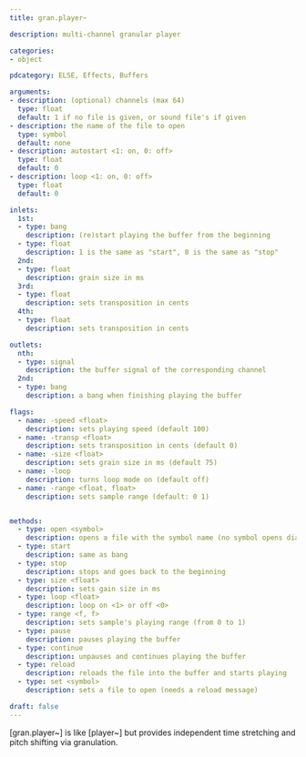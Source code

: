 ```yaml
---
title: gran.player~

description: multi-channel granular player

categories:
- object

pdcategory: ELSE, Effects, Buffers

arguments:
- description: (optional) channels (max 64)
  type: float
  default: 1 if no file is given, or sound file's if given
- description: the name of the file to open
  type: symbol
  default: none
- description: autostart <1: on, 0: off>
  type: float
  default: 0
- description: loop <1: on, 0: off>
  type: float
  default: 0

inlets:
  1st:
  - type: bang
    description: (re)start playing the buffer from the beginning
  - type: float
    description: 1 is the same as "start", 0 is the same as "stop"
  2nd:
  - type: float
    description: grain size in ms
  3rd:
  - type: float
    description: sets transposition in cents
  4th:
  - type: float
    description: sets transposition in cents

outlets:
  nth:
  - type: signal
    description: the buffer signal of the corresponding channel
  2nd:
  - type: bang
    description: a bang when finishing playing the buffer

flags:
  - name: -speed <float>
    description: sets playing speed (default 100)
  - name: -transp <float>
    description: sets transposition in cents (default 0)
  - name: -size <float>
    description: sets grain size in ms (default 75)
  - name: -loop
    description: turns loop mode on (default off)
  - name: -range <float, float>
    description: sets sample range (default: 0 1)


methods:
  - type: open <symbol>
    description: opens a file with the symbol name (no symbol opens dialog box) and starts playing
  - type: start
    description: same as bang
  - type: stop
    description: stops and goes back to the beginning
  - type: size <float>
    description: sets gain size in ms
  - type: loop <float>
    description: loop on <1> or off <0>
  - type: range <f, f>
    description: sets sample's playing range (from 0 to 1)
  - type: pause
    description: pauses playing the buffer
  - type: continue
    description: unpauses and continues playing the buffer
  - type: reload
    description: reloads the file into the buffer and starts playing
  - type: set <symbol>
    description: sets a file to open (needs a reload message)

draft: false
---
```


[gran.player~] is like [player~] but provides independent time stretching and pitch shifting via granulation.

